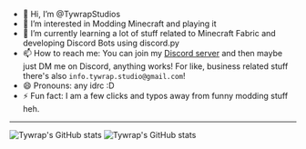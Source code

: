 - 👋 Hi, I’m @TywrapStudios
- 👀 I’m interested in Modding Minecraft and playing it
- 🌱 I’m currently learning a lot of stuff related to Minecraft Fabric and developing Discord Bots using discord.py
- 📫 How to reach me: You can join my [Discord server](https://discord.gg/kcm8scfCwK) and then maybe just DM me on Discord, anything works! For like, business related stuff there's also `info.tywrap.studio@gmail.com`!
- 😄 Pronouns: any idrc :D
- ⚡ Fun fact: I am a few clicks and typos away from funny modding stuff heh.
---
![Tywrap's GitHub stats](https://github-readme-stats.vercel.app/api?username=TywrapStudios&show_icons=true&theme=dracula)
![Tywrap's GitHub stats](https://github-readme-streak-stats.herokuapp.com/?user=TywrapStudios&theme=dark)
<!---
TywrapStudios/TywrapStudios is a ✨ special ✨ repository because its `README.md` (this file) appears on your GitHub profile.
You can click the Preview link to take a look at your changes.
--->
